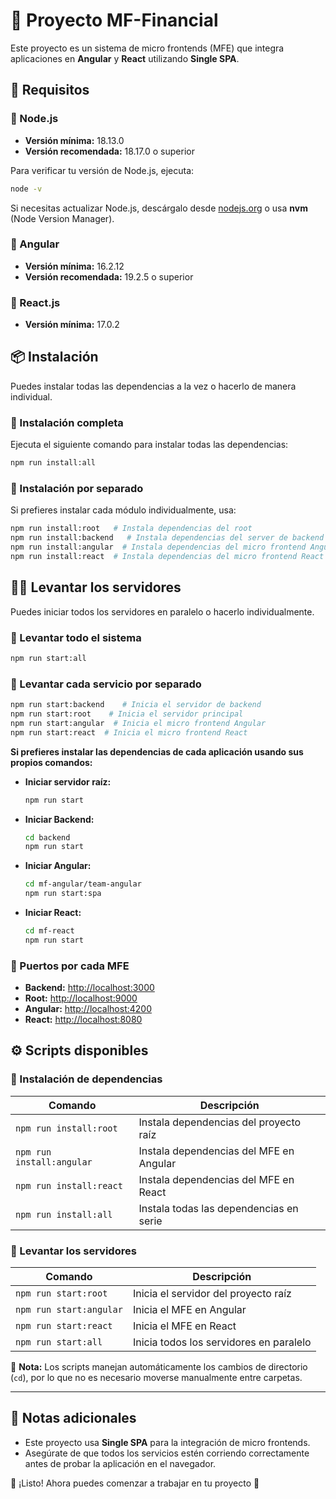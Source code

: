 # 📌 Proyecto MF-Financial

Este proyecto es un sistema de micro frontends (MFE) que integra aplicaciones en **Angular** y **React** utilizando **Single SPA**.

## 🚀 Requisitos

### 🔹 Node.js
- **Versión mínima:** 18.13.0
- **Versión recomendada:** 18.17.0 o superior

Para verificar tu versión de Node.js, ejecuta:
```sh
node -v
```
Si necesitas actualizar Node.js, descárgalo desde [nodejs.org](https://nodejs.org/) o usa **nvm** (Node Version Manager).

### 🔹 Angular
- **Versión mínima:** 16.2.12
- **Versión recomendada:** 19.2.5 o superior

### 🔹 React.js
- **Versión mínima:** 17.0.2

## 📦 Instalación

Puedes instalar todas las dependencias a la vez o hacerlo de manera individual.

### 🔹 Instalación completa
Ejecuta el siguiente comando para instalar todas las dependencias:
```sh
npm run install:all
```

### 🔹 Instalación por separado
Si prefieres instalar cada módulo individualmente, usa:
```sh
npm run install:root   # Instala dependencias del root
npm run install:backend   # Instala dependencias del server de backend
npm run install:angular  # Instala dependencias del micro frontend Angular
npm run install:react  # Instala dependencias del micro frontend React
```

## 🏃‍♂️ Levantar los servidores

Puedes iniciar todos los servidores en paralelo o hacerlo individualmente.

### 🔹 Levantar todo el sistema
```sh
npm run start:all
```

### 🔹 Levantar cada servicio por separado
```sh
npm run start:backend    # Inicia el servidor de backend
npm run start:root    # Inicia el servidor principal
npm run start:angular  # Inicia el micro frontend Angular
npm run start:react  # Inicia el micro frontend React
```

**Si prefieres instalar las dependencias de cada aplicación usando sus propios comandos:**
- **Iniciar servidor raíz:**
  ```sh
  npm run start
  ```
- **Iniciar Backend:**
  ```sh
  cd backend
  npm run start
  ```
- **Iniciar Angular:**
  ```sh
  cd mf-angular/team-angular
  npm run start:spa
  ```
- **Iniciar React:**
  ```sh
  cd mf-react
  npm run start
  ```
  
### 🔹 Puertos por cada MFE
- **Backend:** [http://localhost:3000](http://localhost:3000)
- **Root:** [http://localhost:9000](http://localhost:9000)
- **Angular:** [http://localhost:4200](http://localhost:4200)
- **React:** [http://localhost:8080](http://localhost:8080)

## ⚙️ Scripts disponibles

### 📌 Instalación de dependencias
| Comando              | Descripción |
|----------------------|-------------|
| `npm run install:root`   | Instala dependencias del proyecto raíz |
| `npm run install:angular` | Instala dependencias del MFE en Angular |
| `npm run install:react`   | Instala dependencias del MFE en React |
| `npm run install:all`     | Instala todas las dependencias en serie |

### 📌 Levantar los servidores
| Comando              | Descripción |
|----------------------|-------------|
| `npm run start:root`    | Inicia el servidor del proyecto raíz |
| `npm run start:angular` | Inicia el MFE en Angular |
| `npm run start:react`   | Inicia el MFE en React |
| `npm run start:all`     | Inicia todos los servidores en paralelo |

📌 **Nota:** Los scripts manejan automáticamente los cambios de directorio (`cd`), por lo que no es necesario moverse manualmente entre carpetas.

---

## 📄 Notas adicionales
- Este proyecto usa **Single SPA** para la integración de micro frontends.
- Asegúrate de que todos los servicios estén corriendo correctamente antes de probar la aplicación en el navegador.

📌 ¡Listo! Ahora puedes comenzar a trabajar en tu proyecto 🎉


